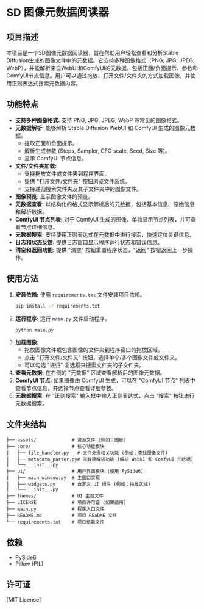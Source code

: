 # SD 图像元数据阅读器

## 项目描述

本项目是一个SD图像元数据阅读器，旨在帮助用户轻松查看和分析Stable Diffusion生成的图像文件中的元数据。它支持多种图像格式（PNG, JPG, JPEG, WebP），并能解析来自WebUI和ComfyUI的元数据，包括正面/负面提示、参数和ComfyUI节点信息。用户可以通过拖放、打开文件/文件夹的方式加载图像，并使用正则表达式搜索元数据内容。

## 功能特点

- **支持多种图像格式:**  支持 PNG, JPG, JPEG, WebP 等常见的图像格式。
- **元数据解析:**  能够解析 Stable Diffusion WebUI 和 ComfyUI 生成的图像元数据。
    - 提取正面和负面提示。
    - 解析生成参数 (Steps, Sampler, CFG scale, Seed, Size 等)。
    - 显示 ComfyUI 节点信息。
- **文件/文件夹加载:**
    - 支持拖放文件或文件夹到程序界面。
    - 提供 "打开文件/文件夹" 按钮浏览文件系统。
    - 支持递归搜索文件夹及其子文件夹中的图像文件。
- **图像预览:**  显示图像文件的预览。
- **元数据查看:**  以结构化的格式显示解析后的元数据，包括基本信息、原始信息和解析数据。
- **ComfyUI 节点列表:**  对于 ComfyUI 生成的图像，单独显示节点列表，并可查看节点详细信息。
- **元数据搜索:**  支持使用正则表达式在元数据中进行搜索，快速定位关键信息。
- **日志和状态反馈:**  提供日志窗口显示程序运行状态和错误信息。
- **清空和返回功能:**  提供 "清空" 按钮重置程序状态，"返回" 按钮返回上一步操作。

## 使用方法

1. **安装依赖:**  使用 `requirements.txt` 文件安装项目依赖。
   ```bash
   pip install -r requirements.txt
   ```
2. **运行程序:**  运行 `main.py` 文件启动程序。
   ```bash
   python main.py
   ```
3. **加载图像:**
   - 拖放图像文件或包含图像的文件夹到程序窗口的拖放区域。
   - 点击 "打开文件/文件夹" 按钮，选择单个/多个图像文件或文件夹。
   - 可以勾选 "递归" 复选框来搜索文件夹的子文件夹。
4. **查看元数据:**  在右侧的 "元数据" 区域查看解析后的图像元数据。
5. **ComfyUI 节点:**  如果图像由 ComfyUI 生成，可以在 "ComfyUI 节点" 列表中查看节点信息，并选择节点查看详细参数。
6. **元数据搜索:**  在 "正则搜索" 输入框中输入正则表达式，点击 "搜索" 按钮进行元数据搜索。

## 文件夹结构

```
├── assets/             # 资源文件 (例如：图标)
├── core/               # 核心功能模块
│   ├── file_handler.py   # 文件处理相关功能 (例如：查找图像文件)
│   ├── metadata_parser.py# 元数据解析功能 (解析 WebUI 和 ComfyUI 元数据)
│   └── __init__.py
├── ui/                 # 用户界面模块 (使用 PySide6)
│   ├── main_window.py  # 主窗口实现
│   ├── widgets.py      # 自定义 UI 组件 (例如：拖放区域)
│   └── __init__.py
├── themes/             # UI 主题文件
├── LICENSE             # 项目许可证 (如果适用)
├── main.py             # 程序入口文件
├── README.md           # 项目 README 文件
└── requirements.txt    # 项目依赖文件
```

## 依赖

- PySide6
- Pillow (PIL)

## 许可证

[MIT License]
